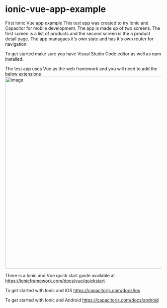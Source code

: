 # ionic-vue-app-example
First Ionic Vue app example
This test app was created to try Ionic and Capacitor for mobile development.  The app is made up of two screens.  The first screen is a list of products and the second screen is the a product detail page. The app managaes it's own state and has it's own router for navigation.

To get started make sure you have Visual Studio Code editor as well as npm installed. 

The test app uses Vue as the web framework and you will need to add the below extensions 
<img width="617" alt="image" src="https://user-images.githubusercontent.com/10121984/160181751-288f204c-c175-4a13-a64c-423145037b4e.png">

There is a Ionic and Vue quick start guide available at
https://ionicframework.com/docs/vue/quickstart


To get started with Ionic and iOS
https://capacitorjs.com/docs/ios

To get started with Ionic and Android
https://capacitorjs.com/docs/android
